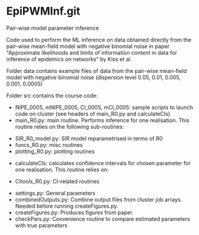 # EpiPWMInf.git
Pair-wise model parameter inference

Code used to perform the ML inference on data obtained directly from the pair-wise mean-field model with negative binomial noise in paper "Approximate likelihoods and limits of information content in data for inference of epidemics on networks" by Kiss et al. 

Folder data contains example files of data from the pair-wise mean-field model with negative binomial noise (dispersion level 0.05, 0.01, 0.005, 0.001, 0.0005)

Folder src contains the course code:
* NIPE_0005, mNIPE_0005, CI_0005, mCI_0005: sample scripts to launch code on cluster (see headers of main_R0.py and calculateCIs)
* main_R0.py: main routine. Performs inference for one realisation. This routine relies on the following sub-routines:
- SIR_R0_model.py: SIR model reparametrised in terms of R0
- funcs_R0.py: misc routines
- plotting_R0.py: plotting routines
* calculateCIs: calculates confidence intervals for chosen parameter for one realisation. This routine relies on:
- CItools_R0.py: CI-related routines
* settings.py: General parameters
* combinedOutputs.py: Combine output files from cluster job arrays. Needed before running createFigures.py.
* createFigures.py: Produces figures from paper. 
* checkPars.py: Convenience routine to compare estimated parameters with true parameters
